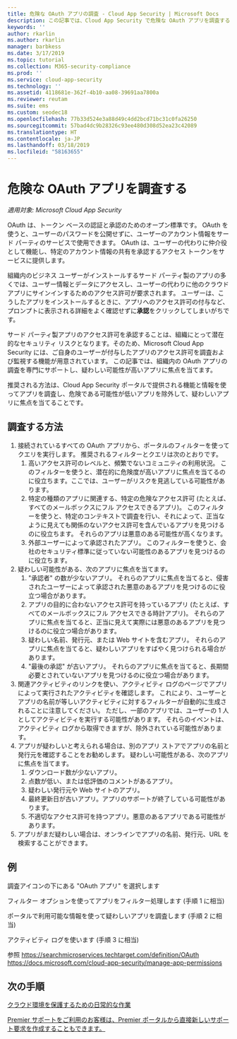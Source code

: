 ```yaml
---
title: 危険な OAuth アプリの調査 - Cloud App Security | Microsoft Docs
description: この記事では、Cloud App Security で危険な OAuth アプリを調査する方法について説明します。
keywords: ''
author: rkarlin
ms.author: rkarlin
manager: barbkess
ms.date: 3/17/2019
ms.topic: tutorial
ms.collection: M365-security-compliance
ms.prod: ''
ms.service: cloud-app-security
ms.technology: ''
ms.assetid: 4118681e-362f-4b10-aa08-39691aa7800a
ms.reviewer: reutam
ms.suite: ems
ms.custom: seodec18
ms.openlocfilehash: 77b33d524e3a88d49c4dd2bcd71bc31c0fa26250
ms.sourcegitcommit: 57bad4dc9b28326c93ee480d308d52ea23c42089
ms.translationtype: HT
ms.contentlocale: ja-JP
ms.lasthandoff: 03/18/2019
ms.locfileid: "58163655"
---
```

# <a name="investigate-risky-oauth-apps"></a>危険な OAuth アプリを調査する

*適用対象: Microsoft Cloud App Security*

OAuth は、トークン ベースの認証と承認のためのオープン標準です。 OAuth を使うと、ユーザーのパスワードを公開せずに、ユーザーのアカウント情報をサード パーティのサービスで使用できます。 OAuth は、ユーザーの代わりに仲介役として機能し、特定のアカウント情報の共有を承認するアクセス トークンをサービスに提供します。

組織内のビジネス ユーザーがインストールするサード パーティ製のアプリの多くでは、ユーザー情報とデータにアクセスし、ユーザーの代わりに他のクラウド アプリにサインインするためのアクセス許可が要求されます。 ユーザーは、こうしたアプリをインストールするときに、アプリへのアクセス許可の付与など、プロンプトに表示される詳細をよく確認せずに**承認**をクリックしてしまいがちです。

サード パーティ製アプリのアクセス許可を承認することは、組織にとって潜在的なセキュリティ リスクとなります。そのため、Microsoft Cloud App Security には、ご自身のユーザーが付与したアプリのアクセス許可を調査および監視する機能が用意されています。 この記事では、組織内の OAuth アプリの調査を専門にサポートし、疑わしい可能性が高いアプリに焦点を当てます。 

推奨される方法は、Cloud App Security ポータルで提供される機能と情報を使ってアプリを調査し、危険である可能性が低いアプリを除外して、疑わしいアプリに焦点を当てることです。 

## <a name="how-to-investigate"></a>調査する方法 

1.  接続されているすべての OAuth アプリから、ポータルのフィルターを使ってクエリを実行します。 推奨されるフィルターとクエリは次のとおりです。 
    1. 高いアクセス許可のレベルと、頻繁でないコミュニティの利用状況。 このフィルターを使うと、潜在的に危険度が高いアプリに焦点を当てるのに役立ちます。ここでは、ユーザーがリスクを見逃している可能性があります。 
    2. 特定の種類のアプリに関連する、特定の危険なアクセス許可 (たとえば、すべてのメールボックスにフル アクセスできるアプリ)。 このフィルターを使うと、特定のコンテキストで調査を行い、それによって、正当なように見えても関係のないアクセス許可を含んでいるアプリを見つけるのに役立ちます。 それらのアプリは悪意のある可能性が高くなります。 
    3. 外部ユーザーによって承認されたアプリ。 このフィルターを使うと、会社のセキュリティ標準に従っていない可能性のあるアプリを見つけるのに役立ちます。 
2.  疑わしい可能性がある、次のアプリに焦点を当てます。 
    1. "承認者" の数が少ないアプリ。 それらのアプリに焦点を当てると、侵害されたユーザーによって承認された悪意のあるアプリを見つけるのに役立つ場合があります。 
    2. アプリの目的に合わないアクセス許可を持っているアプリ (たとえば、すべてのメールボックスにフル アクセスできる時計アプリ)。 それらのアプリに焦点を当てると、正当に見えて実際には悪意のあるアプリを見つけるのに役立つ場合があります。 
    3. 疑わしい名前、発行元、または Web サイトを含むアプリ。 それらのアプリに焦点を当てると、疑わしいアプリをすばやく見つけられる場合があります。 
    4. "最後の承認" が古いアプリ。 それらのアプリに焦点を当てると、長期間必要とされていないアプリを見つけるのに役立つ場合があります。 
3. 関連アクティビティのリンクを使い、アクティビティ ログのページでアプリによって実行されたアクティビティを確認します。 これにより、ユーザーとアプリの名前が等しいアクティビティに対するフィルターが自動的に生成されることに注意してください。 ただし、一部のアプリでは、ユーザーの 1 人としてアクティビティを実行する可能性があります。 それらのイベントは、アクティビティ ログから取得できますが、除外されている可能性があります。 
4. アプリが疑わしいと考えられる場合は、別のアプリ ストアでアプリの名前と発行元を確認することをお勧めします。 疑わしい可能性がある、次のアプリに焦点を当てます。 
    1. ダウンロード数が少ないアプリ。
    2. 点数が低い、または低評価のコメントがあるアプリ。
    3. 疑わしい発行元や Web サイトのアプリ。
    4. 最終更新日が古いアプリ。アプリのサポートが終了している可能性があります。 
    5. 不適切なアクセス許可を持つアプリ。悪意のあるアプリである可能性があります。 
5. アプリがまだ疑わしい場合は、オンラインでアプリの名前、発行元、URL を検索することができます。 

## <a name="example"></a>例 

調査アイコンの下にある "OAuth アプリ" を選択します
 
フィルター オプションを使ってアプリをフィルター処理します (手順 1 に相当)
 

ポータルで利用可能な情報を使って疑わしいアプリを調査します (手順 2 に相当)
 

アクティビティ ログを使います (手順 3 に相当)
 

参照 https://searchmicroservices.techtarget.com/definition/OAuth https://docs.microsoft.com/cloud-app-security/manage-app-permissions


 
## <a name="next-steps"></a>次の手順
[クラウド環境を保護するための日常的な作業](daily-activities-to-protect-your-cloud-environment.md) 

[Premier サポートをご利用のお客様は、Premier ポータルから直接新しいサポート要求を作成することもできます。](https://premier.microsoft.com/) 
 
